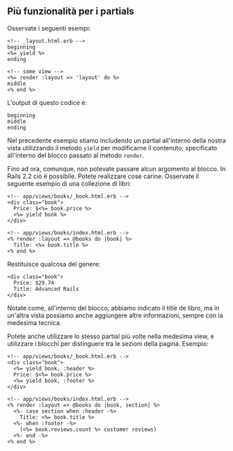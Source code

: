 ## Più funzionalità per i partials

Osservate i seguenti esempi:

	<!-- _layout.html.erb -->
	beginning
	<%= yield %>
	ending

	<!-- some view -->
	<%= render :layout => 'layout' do %>
	middle
	<% end %>

L'output di questo codice è:

	beginning
	middle
	ending

Nel precedente esempio stiamo includendo un partial all'interno della nostra vista utilizzando il metodo `yield` per modificarne il contenuto, specificato all'interno del blocco passato al metodo `render`.

Fino ad ora, comunque, non potevate passare alcun argomento al blocco. In Rails 2.2 ciò è possibile. Potete realizzare cose carine. Osservate il seguente esempio di una collezione di libri:

	<!-- app/views/books/_book.html.erb -->
	<div class="book">
	  Price: $<%= book.price %>
	  <%= yield book %>
	</div>

	<!-- app/views/books/index.html.erb -->
	<% render :layout => @books do |book| %>
	  Title: <%= book.title %>
	<% end %>

Restituisce qualcosa del genere:

	<div class="book">
	  Price: $29.74
	  Title: Advanced Rails
	</div>

Notate come, all'interno del blocco, abbiamo indicato il title de libro, ma in un'altra vista possiamo anche aggiungere altre informazioni, sempre con la medesima tecnica. 

Potete anche utilizzare lo stesso partial più volte nella medesima view, e utilizzare i blocchi per distinguere tra le sezioni della pagina. Esempio:

	<!-- app/views/books/_book.html.erb -->
	<div class="book">
	  <%= yield book, :header %>
	  Price: $<%= book.price %>
	  <%= yield book, :footer %>
	</div>

	<!-- app/views/books/index.html.erb -->
	<% render :layout => @books do |book, section| %>
	  <%- case section when :header -%>
	    Title: <%= book.title %>
	  <%- when :footer -%>
	    (<%= book.reviews.count %> customer reviews)
	  <%- end -%>
	<% end %>